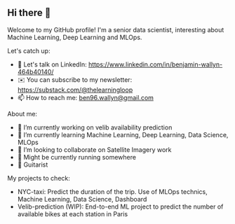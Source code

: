 ## Hi there 👋

Welcome to my GitHub profile! I'm a senior data scientist, interesting about Machine Learning, Deep Learning and MLOps.

Let's catch up:
- 💬 Let's talk on LinkedIn: https://www.linkedin.com/in/benjamin-wallyn-464b40140/
- ✉️ You can subscribe to my newsletter: https://substack.com/@thelearningloop
- 📫 How to reach me: ben96.wallyn@gmail.com

About me:
- 🔭 I’m currently working on velib availability prediction
- 🌱 I’m currently learning Machine Learning, Deep Learning, Data Science, MLOps
- 👯 I’m looking to collaborate on Satellite Imagery work
- 🏃 Might be currently running somewhere
- 🎸 Guitarist

My projects to check:
- NYC-taxi: Predict the duration of the trip. Use of MLOps technics, Machine Learning, Data Science, Dashboard
- Velib-prediction (WIP): End-to-end ML project to predict the number of available bikes at each station in Paris

<!--
**BWallyn/BWallyn** is a ✨ _special_ ✨ repository because its `README.md` (this file) appears on your GitHub profile.

Here are some ideas to get you started:

- 🔭 I’m currently working on ...
- 🌱 I’m currently learning ...
- 👯 I’m looking to collaborate on ...
- 🤔 I’m looking for help with ...
- 💬 Ask me about ...
- 📫 How to reach me: ...
- 😄 Pronouns: ...
- ⚡ Fun fact: ...
-->
